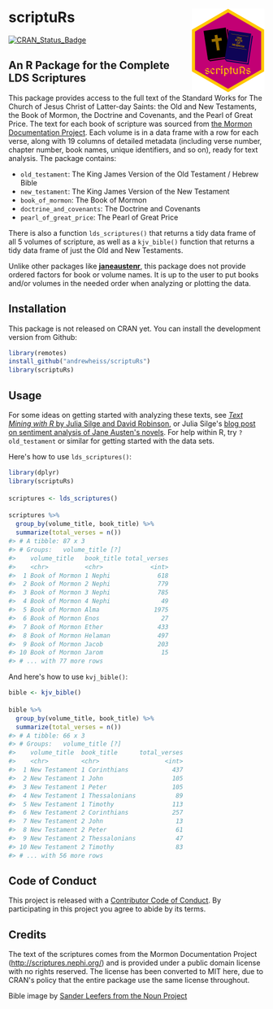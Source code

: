 # scriptuRs <img src="tools/logo.png" align="right"/>

[![CRAN_Status_Badge](http://www.r-pkg.org/badges/version/scriptuRs)](https://cran.r-project.org/package=scriptuRs)

## An R Package for the Complete LDS Scriptures

This package provides access to the full text of the Standard Works for The Church of Jesus Christ of Latter-day Saints: the Old and New Testaments, the Book of Mormon, the Doctrine and Covenants, and the Pearl of Great Price. The text for each book of scripture was sourced from [the Mormon Documentation Project](http://scriptures.nephi.org/). Each volume is in a data frame with a row for each verse, along with 19 columns of detailed metadata (including verse number, chapter number, book names, unique identifiers, and so on), ready for text analysis. The package contains:

- `old_testament`: The King James Version of the Old Testament / Hebrew Bible
- `new_testament`: The King James Version of the New Testament
- `book_of_mormon`: The Book of Mormon
- `doctrine_and_covenants`: The Doctrine and Covenants
- `pearl_of_great_price`: The Pearl of Great Price

There is also a function `lds_scriptures()` that returns a tidy data frame of all 5 volumes of scripture, as well as a `kjv_bible()` function that returns a tidy data frame of just the Old and New Testaments.

Unlike other packages like [**janeaustenr**](https://github.com/juliasilge/janeaustenr), this package does not provide ordered factors for book or volume names. It is up to the user to put books and/or volumes in the needed order when analyzing or plotting the data.

## Installation

This package is not released on CRAN yet. You can install the development version from Github:

```r
library(remotes)
install_github("andrewheiss/scriptuRs")
library(scriptuRs)
```

## Usage

For some ideas on getting started with analyzing these texts, see [*Text Mining with R* by Julia Silge and David Robinson](https://www.tidytextmining.com/), or Julia Silge's [blog post on sentiment analysis of Jane Austen's novels](https://juliasilge.com/blog/if-i-loved-nlp-less/). For help within R, try `?old_testament` or similar for getting started with the data sets.

Here's how to use `lds_scriptures()`:

```r 
library(dplyr)
library(scriptuRs)

scriptures <- lds_scriptures()

scriptures %>% 
  group_by(volume_title, book_title) %>%
  summarize(total_verses = n())
#> # A tibble: 87 x 3
#> # Groups:   volume_title [?]
#>    volume_title   book_title total_verses
#>    <chr>          <chr>             <int>
#>  1 Book of Mormon 1 Nephi             618
#>  2 Book of Mormon 2 Nephi             779
#>  3 Book of Mormon 3 Nephi             785
#>  4 Book of Mormon 4 Nephi              49
#>  5 Book of Mormon Alma               1975
#>  6 Book of Mormon Enos                 27
#>  7 Book of Mormon Ether               433
#>  8 Book of Mormon Helaman             497
#>  9 Book of Mormon Jacob               203
#> 10 Book of Mormon Jarom                15
#> # ... with 77 more rows
```

And here's how to use `kvj_bible()`:

```r
bible <- kjv_bible()

bible %>% 
  group_by(volume_title, book_title) %>%
  summarize(total_verses = n())
#> # A tibble: 66 x 3
#> # Groups:   volume_title [?]
#>    volume_title  book_title      total_verses
#>    <chr>         <chr>                  <int>
#>  1 New Testament 1 Corinthians            437
#>  2 New Testament 1 John                   105
#>  3 New Testament 1 Peter                  105
#>  4 New Testament 1 Thessalonians           89
#>  5 New Testament 1 Timothy                113
#>  6 New Testament 2 Corinthians            257
#>  7 New Testament 2 John                    13
#>  8 New Testament 2 Peter                   61
#>  9 New Testament 2 Thessalonians           47
#> 10 New Testament 2 Timothy                 83
#> # ... with 56 more rows
```

## Code of Conduct

This project is released with a [Contributor Code of Conduct](CONDUCT.md). By participating in this project you agree to abide by its terms.


## Credits

The text of the scriptures comes from the Mormon Documentation Project
(http://scriptures.nephi.org/) and is provided under a public domain license
with no rights reserved. The license has been converted to MIT here, due to CRAN's policy that the entire package use the same license throughout.

Bible image by [Sander Leefers from the Noun Project](https://thenounproject.com/search/?q=bible&i=10058)
